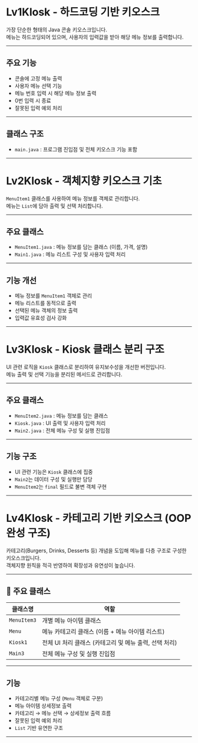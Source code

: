 
#  Lv1Klosk - 하드코딩 기반 키오스크

가장 단순한 형태의 Java 콘솔 키오스크입니다.  
메뉴는 하드코딩되어 있으며, 사용자의 입력값을 받아 해당 메뉴 정보를 출력합니다.

---

## 주요 기능

- 콘솔에 고정 메뉴 출력
- 사용자 메뉴 선택 기능
- 메뉴 번호 입력 시 해당 메뉴 정보 출력
- 0번 입력 시 종료
- 잘못된 입력 예외 처리

---

##  클래스 구조

- `main.java` : 프로그램 진입점 및 전체 키오스크 기능 포함

---

#  Lv2Klosk - 객체지향 키오스크 기초

`MenuItem1` 클래스를 사용하여 메뉴 정보를 객체로 관리합니다.  
메뉴는 `List`에 담아 출력 및 선택 처리합니다.

---

##  주요 클래스

- `MenuItem1.java` : 메뉴 정보를 담는 클래스 (이름, 가격, 설명)
- `Main1.java` : 메뉴 리스트 구성 및 사용자 입력 처리

---

##  기능 개선

- 메뉴 정보를 `MenuItem1` 객체로 관리
- 메뉴 리스트를 동적으로 출력
- 선택된 메뉴 객체의 정보 출력
- 입력값 유효성 검사 강화

---

#  Lv3Klosk - Kiosk 클래스 분리 구조

UI 관련 로직을 `Kiosk` 클래스로 분리하여 유지보수성을 개선한 버전입니다.  
메뉴 출력 및 선택 기능을 분리된 메서드로 관리합니다.

---

##  주요 클래스

- `MenuItem2.java` : 메뉴 정보를 담는 클래스
- `Kiosk.java` : UI 출력 및 사용자 입력 처리
- `Main2.java` : 전체 메뉴 구성 및 실행 진입점

---

##  기능 구조

- UI 관련 기능은 `Kiosk` 클래스에 집중
- `Main2`는 데이터 구성 및 실행만 담당
- `MenuItem2`는 `final` 필드로 불변 객체 구현

---


#  Lv4Klosk - 카테고리 기반 키오스크 (OOP 완성 구조)

카테고리(Burgers, Drinks, Desserts 등) 개념을 도입해 메뉴를 다층 구조로 구성한 키오스크입니다.  
객체지향 원칙을 적극 반영하여 확장성과 유연성이 높습니다.

---

## 📄 주요 클래스

| 클래스명      | 역할 |
|---------------|------|
| `MenuItem3`   | 개별 메뉴 아이템 클래스 |
| `Menu`        | 메뉴 카테고리 클래스 (이름 + 메뉴 아이템 리스트) |
| `Kiosk1`      | 전체 UI 처리 클래스 (카테고리 및 메뉴 출력, 선택 처리) |
| `Main3`       | 전체 메뉴 구성 및 실행 진입점 |

---

##  기능

- 카테고리별 메뉴 구성 (`Menu` 객체로 구분)
- 메뉴 아이템 상세정보 출력
- 카테고리 → 메뉴 선택 → 상세정보 출력 흐름
- 잘못된 입력 예외 처리
- `List` 기반 유연한 구조

---

